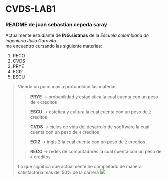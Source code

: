 # CVDS-LAB1

### README de juan sebastian cepeda saray
Actualmente estudiante de **ING.sistmas** de la *Escuela colombiana de ingenieria Julio Garavito*\
me encuentro cursando las siguiente materias:
1. RECO
2. CVDS
3. PRYE
4. EGI2
5. ESCU
> Viendo un poco mas a profundidad las materias
> 
>> **PRYE** -> probabilidad y estadistica la cual cuenta con un peso de `4` creditos
>
>
>> **ESCU** -> estetica y cultura la cual cuenta con un peso de `2` creditos
>
>
>> **CVDS** -> ciclos de vida del desarrolo de sogftware la cual cuenta con un peso de `4` creditos
>
>
>> **EGI2** -> ingls 2 la cual cuenta con un peso de `2` creditos
>
>
>> **RECO** -> redes de computadores la cual cuenta con un peso de `4` creditos
>
> Lo que significa que actualmente he completado de manera satisfactoria más del 50% de la carrera
![](principal.png)

